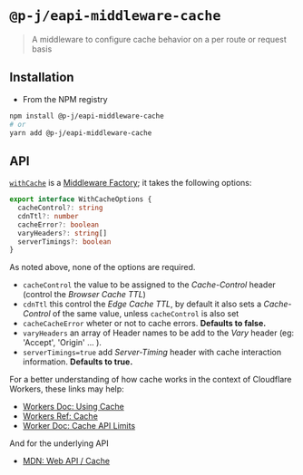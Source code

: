 # `@p-j/eapi-middleware-cache`

> A middleware to configure cache behavior on a per route or request basis

## Installation

- From the NPM registry

```sh
npm install @p-j/eapi-middleware-cache
# or
yarn add @p-j/eapi-middleware-cache
```

## API

[`withCache`](./src/withCache.ts) is a [Middleware Factory](../eapi-types/index.d.ts); it takes the following options:

```ts
export interface WithCacheOptions {
  cacheControl?: string
  cdnTtl?: number
  cacheError?: boolean
  varyHeaders?: string[]
  serverTimings?: boolean
}
```

As noted above, none of the options are required.

- `cacheControl` the value to be assigned to the _Cache-Control_ header (control the _Browser Cache TTL_)
- `cdnTtl` this control the _Edge Cache TTL_, by default it also sets a _Cache-Control_ of the same value, unless `cacheControl` is also set
- `cacheCacheError` wheter or not to cache errors. **Defaults to false.**
- `varyHeaders` an array of Header names to be add to the _Vary_ header (eg: 'Accept', 'Origin' ... ).
- `serverTimings=true` add _Server-Timing_ header with cache interaction information. **Defaults to true.**

For a better understanding of how cache works in the context of Cloudflare Workers, these links may help:

- [Workers Doc: Using Cache](https://developers.cloudflare.com/workers/about/using-cache/)
- [Workers Ref: Cache](https://developers.cloudflare.com/workers/reference/apis/cache/)
- [Worker Doc: Cache API Limits](https://developers.cloudflare.com/workers/about/limits/#cache-api)

And for the underlying API

- [MDN: Web API / Cache](https://developer.mozilla.org/en-US/docs/Web/API/Cache)

